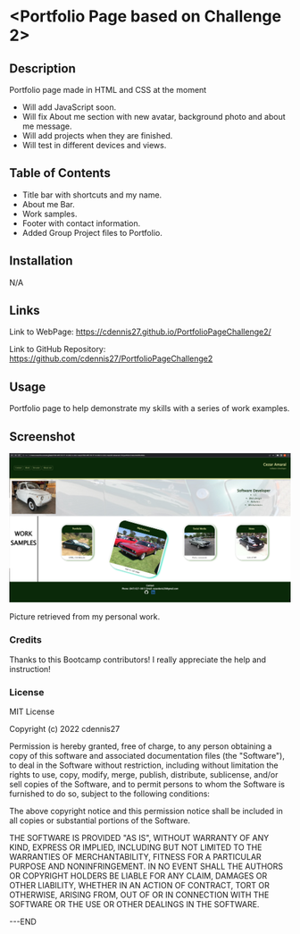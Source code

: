 # <Portfolio Page based on Challenge 2>

## Description

Portfolio page made in HTML and CSS at the moment

- Will add JavaScript soon.
- Will fix About me section with new avatar, background photo and about me message.
- Will add projects when they are finished.
- Will test in different devices and views.

## Table of Contents 

- Title bar with shortcuts and my name.
- About me Bar.
- Work samples.
- Footer with contact information.
- Added Group Project files to Portfolio.


## Installation

N/A

## Links

Link to WebPage: https://cdennis27.github.io/PortfolioPageChallenge2/

Link to GitHub Repository: https://github.com/cdennis27/PortfolioPageChallenge2

## Usage

Portfolio page to help demonstrate my skills with a series of work examples.

## Screenshot

![Portfolio page screenshot](./assets/images/portfolioimage.jpg)

Picture retrieved from my personal work.

### Credits

Thanks to this Bootcamp contributors! I really appreciate the help and instruction!

### License

MIT License

Copyright (c) 2022 cdennis27

Permission is hereby granted, free of charge, to any person obtaining a copy
of this software and associated documentation files (the "Software"), to deal
in the Software without restriction, including without limitation the rights
to use, copy, modify, merge, publish, distribute, sublicense, and/or sell
copies of the Software, and to permit persons to whom the Software is
furnished to do so, subject to the following conditions:

The above copyright notice and this permission notice shall be included in all
copies or substantial portions of the Software.

THE SOFTWARE IS PROVIDED "AS IS", WITHOUT WARRANTY OF ANY KIND, EXPRESS OR
IMPLIED, INCLUDING BUT NOT LIMITED TO THE WARRANTIES OF MERCHANTABILITY,
FITNESS FOR A PARTICULAR PURPOSE AND NONINFRINGEMENT. IN NO EVENT SHALL THE
AUTHORS OR COPYRIGHT HOLDERS BE LIABLE FOR ANY CLAIM, DAMAGES OR OTHER
LIABILITY, WHETHER IN AN ACTION OF CONTRACT, TORT OR OTHERWISE, ARISING FROM,
OUT OF OR IN CONNECTION WITH THE SOFTWARE OR THE USE OR OTHER DEALINGS IN THE
SOFTWARE.

---END

